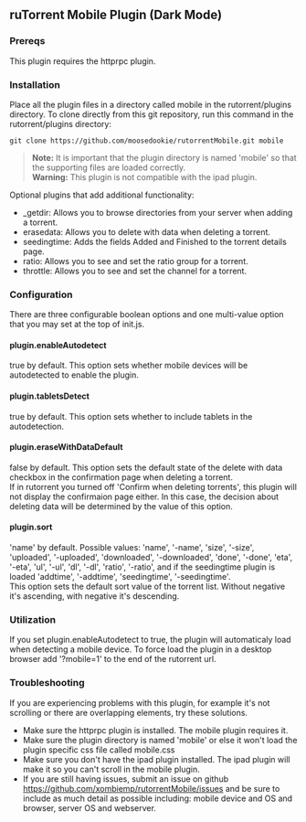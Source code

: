 ## ruTorrent Mobile Plugin (Dark Mode)

### Prereqs

This plugin requires the httprpc plugin.

### Installation

Place all the plugin files in a directory called mobile in the rutorrent/plugins directory.
To clone directly from this git repository, run this command in the rutorrent/plugins directory:

```
git clone https://github.com/moosedookie/rutorrentMobile.git mobile

```

> **Note:** It is important that the plugin directory is named 'mobile' so that the supporting files are loaded correctly.  
> **Warning:** This plugin is not compatible with the ipad plugin.

Optional plugins that add additional functionality:

* _getdir: Allows you to browse directories from your server when adding a torrent.
* erasedata: Allows you to delete with data when deleting a torrent.
* seedingtime: Adds the fields Added and Finished to the torrent details page.
* ratio: Allows you to see and set the ratio group for a torrent.
* throttle: Allows you to see and set the channel for a torrent.

### Configuration

There are three configurable boolean options and one multi-value option that you may set at the top of init.js.

#### plugin.enableAutodetect

true by default. This option sets whether mobile devices will be autodetected to enable the plugin.

#### plugin.tabletsDetect

true by default. This option sets whether to include tablets in the autodetection.

#### plugin.eraseWithDataDefault

false by default. This option sets the default state of the delete with data checkbox in the confirmation page when deleting a torrent.  
If in rutorrent you turned off 'Confirm when deleting torrents', this plugin will not display the confirmaion page either. In this case, the decision about deleting data will be determined by the value of this option.

#### plugin.sort

'name' by default. Possible values: 'name', '-name', 'size', '-size', 'uploaded', '-uploaded', 'downloaded', '-downloaded', 'done', '-done', 'eta', '-eta', 'ul', '-ul', 'dl', '-dl', 'ratio', '-ratio', and if the seedingtime plugin is loaded 'addtime', '-addtime', 'seedingtime', '-seedingtime'.  
This option sets the default sort value of the torrent list. Without negative it's ascending, with negative it's descending.

### Utilization

If you set plugin.enableAutodetect to true, the plugin will automaticaly load when detecting a mobile device. To force load the plugin in a desktop browser add '?mobile=1' to the end of the rutorrent url.

### Troubleshooting

If you are experiencing problems with this plugin, for example it's not scrolling or there are overlapping elements, try these solutions.

* Make sure the httprpc plugin is installed. The mobile plugin requires it.
* Make sure the plugin directory is named 'mobile' or else it won't load the plugin specific css file called mobile.css
* Make sure you don't have the ipad plugin installed. The ipad plugin will make it so you can't scroll in the mobile plugin.
* If you are still having issues, submit an issue on github <https://github.com/xombiemp/rutorrentMobile/issues> and be sure to include as much detail as possible including: mobile device and OS and browser, server OS and webserver.
